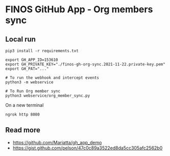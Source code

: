 # FINOS GitHub App - Org members sync

## Local run

```
pip3 install -r requirements.txt

export GH_APP_ID=153610
export GH_PRIVATE_KEY="./finos-gh-org-sync.2021-11-22.private-key.pem"
export GH_PAT="..."

# To run the webhook and intercept events
python3 -m webservice

# To Run Org member sync
python3 webservice/org_member_sync.py
```

On a new terminal
```
ngrok http 8080
```

## Read more
- https://github.com/Mariatta/gh_app_demo
- https://gist.github.com/pelson/47c0c89a3522ed8da5cc305afc2562b0

